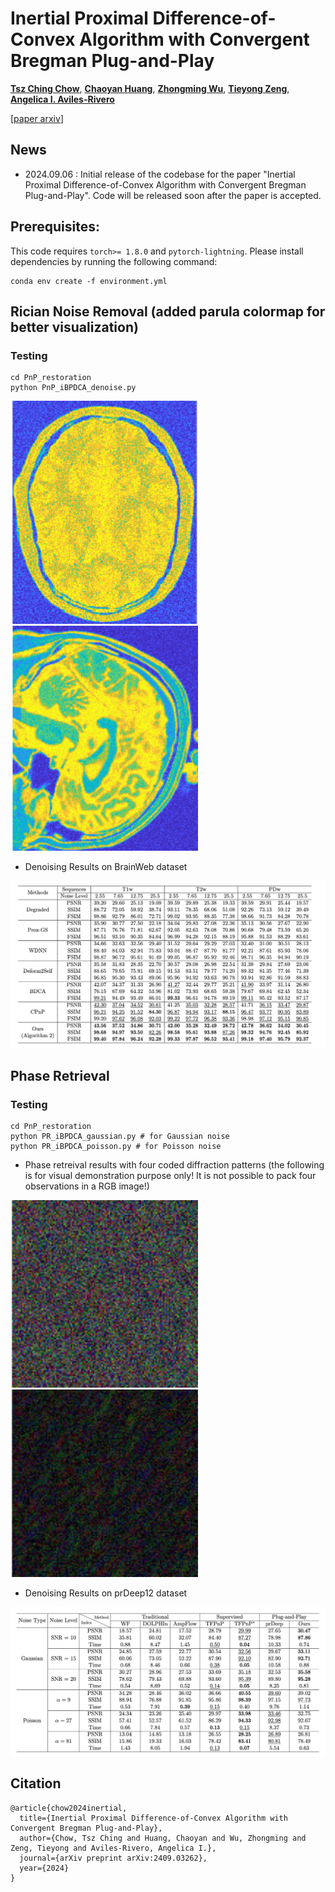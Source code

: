 # Inertial Proximal Difference-of-Convex Algorithm with Convergent Bregman Plug-and-Play
[**Tsz Ching Chow**](https://github.com/nicholechow), [**Chaoyan Huang**](https://scholar.google.com/citations?user=Sun7dRgAAAAJ&hl=en&oi=ao), [**Zhongming Wu**](https://scholar.google.com/citations?user=-Ptg1-0AAAAJ&hl=en&oi=ao), [**Tieyong Zeng**](https://scholar.google.com/citations?user=2yyTgRwAAAAJ&hl=en&oi=ao), [**Angelica I. Aviles-Rivero**](https://scholar.google.com/citations?user=q5AA4lEAAAAJ&hl=en&oi=ao)

[[paper arxiv](https://arxiv.org/pdf/2409.03262)]  

## News
- 2024.09.06 : Initial release of the codebase for the paper "Inertial Proximal Difference-of-Convex Algorithm with Convergent Bregman Plug-and-Play". Code will be released soon after the paper is accepted.

## Prerequisites:
This code requires `torch>= 1.8.0` and `pytorch-lightning`. Please install dependencies by running the following command:
```
conda env create -f environment.yml
```



Rician Noise Removal (added parula colormap for better visualization)
----------
### Testing
```
cd PnP_restoration
python PnP_iBPDCA_denoise.py
```

[<img src="./raw/PDw.gif" width="300px"/>](https://imgsli.com/MjkyNzc1) 
[<img src="./raw/T2w.gif" width="300px"/>](https://imgsli.com/MjkyNzcz) 

- Denoising Results on BrainWeb dataset

<img src="raw/rician_table.png" width="600px"/> 



Phase Retrieval
----------
### Testing
```
cd PnP_restoration
python PR_iBPDCA_gaussian.py # for Gaussian noise
python PR_iBPDCA_poisson.py # for Poisson noise
```
- Phase retreival results with four coded diffraction patterns (the following is for visual demonstration purpose only! It is not possible to pack four observations in a RGB image!)

[<img src="./raw/Pollen.gif" width="300px"/>](https://imgsli.com/MjkyNzc1) 
[<img src="./raw/TadpoleGalaxy.gif" width="300px"/>](https://imgsli.com/MjkyNzcz) 

- Denoising Results on prDeep12 dataset

<img src="raw/pr_table.png" width="600px"/> 




Citation
----------
```
@article{chow2024inertial,
  title={Inertial Proximal Difference-of-Convex Algorithm with Convergent Bregman Plug-and-Play},
  author={Chow, Tsz Ching and Huang, Chaoyan and Wu, Zhongming and Zeng, Tieyong and Aviles-Rivero, Angelica I.},
  journal={arXiv preprint arXiv:2409.03262},
  year={2024}
}

```